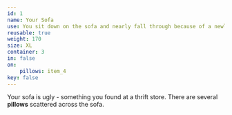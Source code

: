 ```yaml
---
id: 1
name: Your Sofa
use: You sit down on the sofa and nearly fall through because of a newly broken spring.
reusable: true
weight: 170
size: XL
container: 3
in: false
on:
    pillows: item_4
key: false
---
```

Your sofa is ugly - something you found at a thrift store. There are several **pillows** scattered across the sofa.
